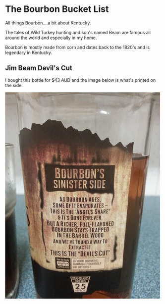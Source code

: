 # The Bourbon Bucket List

All things Bourbon....a bit about Kentucky.

The tales of Wild Turkey hunting and son's named Beam are famous all around the world and especially in my home.

Bourbon is mostly made from corn and dates back to the 1820's and is legendary in Kentucky. 

## Jim Beam Devil's Cut

I bought this bottle for $43 AUD and the image below is what's printed on the side.

![Sinister](images/sinister.jpg)

